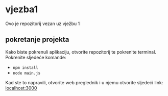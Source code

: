 # vjezba1

Ovo je repozitorij vezan uz vježbu 1

## pokretanje projekta

Kako biste pokrenuli aplikaciju, otvorite repozitorij te pokrenite terminal.
Pokrenite sljedeće komande:

- `npm install`
- `node main.js`

Kad ste to napravili, otvorite web preglednik i u njemu otvorite sljedeći link:
[localhost:3000](localhost:3000)
